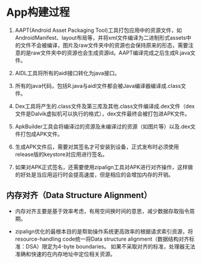 # App构建过程

1. AAPT(Android Asset Packaging Tool)工具打包应用中的资源文件，如AndroidManifest、layout布局等，并将xml文件编译为二进制形式assets中的文件不会被编译，图片及raw文件夹中的资源也会保持原来的形态，需要注意的是raw文件夹中的资源也会生成资源id。AAPT编译完成之后生成R.java文件。

2. AIDL工具将所有的aidl接口转化为java接口。

3. 所有的java代码，包括R.java与aidl文件都会被Java编译器编译成.class文件。

4. Dex工具将产生的.class文件及第三库及其他.class文件编译成.dex文件（dex文件是Dalvik虚拟机可以执行的格式），dex文件最终会被打包进APK文件。

5. ApkBuilder工具会将编译过的资源及未编译过的资源（如图片等）以及.dex文件打包成APK文件。

6. 生成APK文件后，需要对其签名才可安装到设备，正式发布时必须使用release版的keystore对应用进行签名。

7. 如果对APK正式签名，还需要使用zipalign工具对APK进行对齐操作，这样做的好处是当应用运行时会提高速度，但是相应的会增加内存的开销。 

## 内存对齐（Data Structure Alignment）
- 内存对齐主要是基于效率考虑，有用空间换时间的意思，减少数据存取指令周期。

- zipalign优化的最根本目的是帮助操作系统更高效率的根据请求索引资源，将resource-handling code统一将Data structure alignment（数据结构对齐标准：DSA）限定为4-byte boundaries。 如果不采取对齐的标准，处理器无法准确和快速的在内存地址中定位相关资源。

